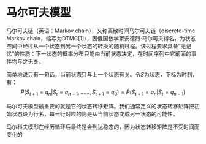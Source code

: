 # 马尔可夫模型

马尔可夫链（英语：Markov chain），又称离散时间马尔可夫链（discrete-time Markov chain，缩写为DTMC[1]），因俄国数学家安德烈·马尔可夫得名，为状态空间中经过从一个状态到另一个状态的转换的随机过程。该过程要求具备“无记忆”的性质：下一状态的概率分布只能由当前状态决定，在时间序列中它前面的事件均与之无关。

简单地说只有一句话，当前状态只与上一个状态有关。令$S$为状态，下标为时刻，有：
$$P({S_{t+1} = q_n | S_{t} = q_{n-1},......, S_{t+1} = q_0}) = P({S_{t+1} = q_n | S_{t} = q_{n-1}})$$

马尔可夫模型最重要的就是它的状态转移矩阵。我们通常定义的状态转移矩阵把初始状态设为行名，每一行对应的则是从当前状态变成另一状态的可能性。

马尔科夫模形在经历循环后最终是会到达稳态的，因为状态转移矩阵是不受时间而变化的
